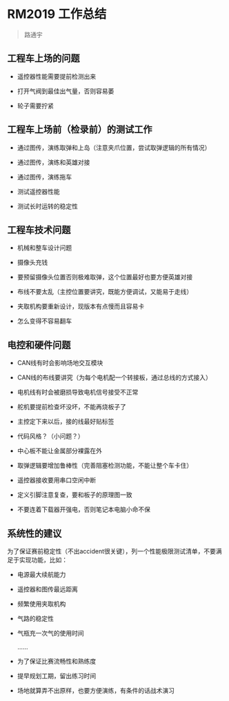 # RM2019 工作总结
> 路通宇

## 工程车上场的问题

- 遥控器性能需要提前检测出来

- 打开气阀到最佳出气量，否则容易萎

- 轮子需要拧紧

## 工程车上场前（检录前）的测试工作

- 通过图传，演练取弹和上岛（注意夹爪位置，尝试取弹逻辑的所有情况）

- 通过图传，演练和英雄对接

- 通过图传，演练拖车

- 测试遥控器性能

- 测试长时运转的稳定性

## 工程车技术问题

- 机械和整车设计问题

- 摄像头充钱

- 要预留摄像头位置否则极难取弹，这个位置最好也要方便英雄对接

- 布线不要太乱（主控位置要讲究，既能方便调试，又能易于走线）

- 夹取机构要重新设计，现版本有点慢而且容易卡

- 怎么变得不容易翻车

## 电控和硬件问题

- CAN线有时会影响场地交互模块

- CAN线的布线要讲究（为每个电机配一个转接板，通过总线的方式接入）

- 电机线有时会被磨损导致电机信号接受不正常

- 舵机要提前检查坏没坏，不能再烧板子了

- 主控定下来以后，接的线最好贴标签

- 代码风格？（小问题？）

- 中心板不能让金属部分裸露在外

- 取弹逻辑要增加鲁棒性（完善阻塞检测功能，不能让整个车卡住）

- 遥控器接收要用串口空闲中断

- 定义引脚注意复查，要和板子的原理图一致

- 不要连着下载器开强电，否则笔记本电脑小命不保


## 系统性的建议

为了保证赛前稳定性（不出accident很关键），列一个性能极限测试清单，不要满足于实现功能，比如：

- 电源最大续航能力

- 遥控器和图传最远距离

- 频繁使用夹取机构

- 气路的稳定性

- 气瓶充一次气的使用时间

    ……

- 为了保证比赛流畅性和熟练度

- 提早规划工期，留出练习时间

- 场地就算弄不出原样，也要方便演练，有条件的话战术演习



